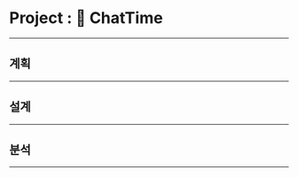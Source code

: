 # Project : 💬 ChatTime
-----------------------------------------

## 계획
-----------------------------------------
## 설계
-----------------------------------------
## 분석
-----------------------------------------
